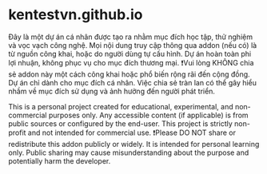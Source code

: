 # kentestvn.github.io
Đây là một dự án cá nhân được tạo ra nhằm mục đích học tập, thử nghiệm và vọc vạch công nghệ.
Mọi nội dung truy cập thông qua addon (nếu có) là từ nguồn công khai, hoặc do người dùng tự cấu hình.
Dự án hoàn toàn phi lợi nhuận, không phục vụ cho mục đích thương mại.
❗️Vui lòng KHÔNG chia sẻ addon này một cách công khai hoặc phổ biến rộng rãi đến cộng đồng.
Dự án chỉ dành cho mục đích cá nhân. Việc chia sẻ tràn lan có thể gây hiểu nhầm về mục đích sử dụng và ảnh hưởng đến người phát triển.

This is a personal project created for educational, experimental, and non-commercial purposes only.
Any accessible content (if applicable) is from public sources or configured by the end-user.
This project is strictly non-profit and not intended for commercial use.
❗️Please DO NOT share or redistribute this addon publicly or widely.
It is intended for personal learning only. Public sharing may cause misunderstanding about the purpose and potentially harm the developer.
